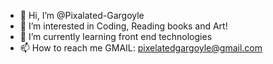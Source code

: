- 👋 Hi, I’m @Pixalated-Gargoyle
- 👀 I’m interested in Coding, Reading books and Art!
- 🌱 I’m currently learning front end technologies
- 📫 How to reach me GMAIL: pixelatedgargoyle@gmail.com

<!---
Pixalated-Gargoyle/Pixalated-Gargoyle is a ✨ special ✨ repository because its `README.md` (this file) appears on your GitHub profile.
You can click the Preview link to take a look at your changes.
--->
